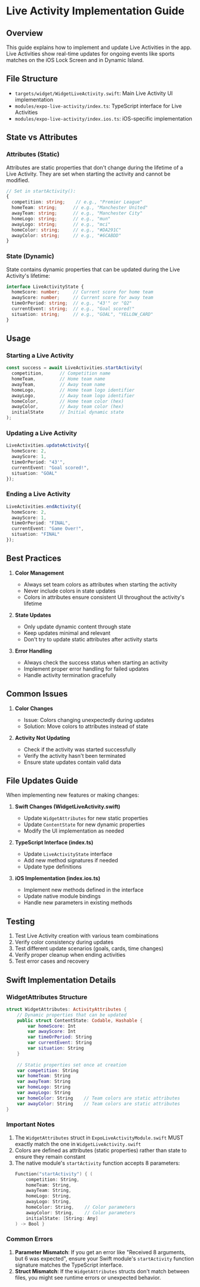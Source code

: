 # Live Activity Implementation Guide

## Overview
This guide explains how to implement and update Live Activities in the app. Live Activities show real-time updates for ongoing events like sports matches on the iOS Lock Screen and in Dynamic Island.

## File Structure
- `targets/widget/WidgetLiveActivity.swift`: Main Live Activity UI implementation
- `modules/expo-live-activity/index.ts`: TypeScript interface for Live Activities
- `modules/expo-live-activity/index.ios.ts`: iOS-specific implementation

## State vs Attributes

### Attributes (Static)
Attributes are static properties that don't change during the lifetime of a Live Activity. They are set when starting the activity and cannot be modified.

```typescript
// Set in startActivity():
{
  competition: string;    // e.g., "Premier League"
  homeTeam: string;      // e.g., "Manchester United"
  awayTeam: string;      // e.g., "Manchester City"
  homeLogo: string;      // e.g., "mun"
  awayLogo: string;      // e.g., "mci"
  homeColor: string;     // e.g., "#DA291C"
  awayColor: string;     // e.g., "#6CABDD"
}
```

### State (Dynamic)
State contains dynamic properties that can be updated during the Live Activity's lifetime:

```typescript
interface LiveActivityState {
  homeScore: number;     // Current score for home team
  awayScore: number;     // Current score for away team
  timeOrPeriod: string;  // e.g., "43'" or "Q2"
  currentEvent: string;  // e.g., "Goal scored!"
  situation: string;     // e.g., "GOAL", "YELLOW_CARD"
}
```

## Usage

### Starting a Live Activity
```typescript
const success = await LiveActivities.startActivity(
  competition,      // Competition name
  homeTeam,         // Home team name
  awayTeam,         // Away team name
  homeLogo,         // Home team logo identifier
  awayLogo,         // Away team logo identifier
  homeColor,        // Home team color (hex)
  awayColor,        // Away team color (hex)
  initialState      // Initial dynamic state
);
```

### Updating a Live Activity
```typescript
LiveActivities.updateActivity({
  homeScore: 2,
  awayScore: 1,
  timeOrPeriod: "43'",
  currentEvent: "Goal scored!",
  situation: "GOAL"
});
```

### Ending a Live Activity
```typescript
LiveActivities.endActivity({
  homeScore: 2,
  awayScore: 1,
  timeOrPeriod: "FINAL",
  currentEvent: "Game Over!",
  situation: "FINAL"
});
```

## Best Practices

1. **Color Management**
   - Always set team colors as attributes when starting the activity
   - Never include colors in state updates
   - Colors in attributes ensure consistent UI throughout the activity's lifetime

2. **State Updates**
   - Only update dynamic content through state
   - Keep updates minimal and relevant
   - Don't try to update static attributes after activity starts

3. **Error Handling**
   - Always check the success status when starting an activity
   - Implement proper error handling for failed updates
   - Handle activity termination gracefully

## Common Issues

1. **Color Changes**
   - Issue: Colors changing unexpectedly during updates
   - Solution: Move colors to attributes instead of state

2. **Activity Not Updating**
   - Check if the activity was started successfully
   - Verify the activity hasn't been terminated
   - Ensure state updates contain valid data

## File Updates Guide

When implementing new features or making changes:

1. **Swift Changes (WidgetLiveActivity.swift)**
   - Update `WidgetAttributes` for new static properties
   - Update `ContentState` for new dynamic properties
   - Modify the UI implementation as needed

2. **TypeScript Interface (index.ts)**
   - Update `LiveActivityState` interface
   - Add new method signatures if needed
   - Update type definitions

3. **iOS Implementation (index.ios.ts)**
   - Implement new methods defined in the interface
   - Update native module bindings
   - Handle new parameters in existing methods

## Testing

1. Test Live Activity creation with various team combinations
2. Verify color consistency during updates
3. Test different update scenarios (goals, cards, time changes)
4. Verify proper cleanup when ending activities
5. Test error cases and recovery

## Swift Implementation Details

### WidgetAttributes Structure
```swift
struct WidgetAttributes: ActivityAttributes {
    // Dynamic properties that can be updated
    public struct ContentState: Codable, Hashable {
        var homeScore: Int
        var awayScore: Int
        var timeOrPeriod: String
        var currentEvent: String
        var situation: String
    }
    
    // Static properties set once at creation
    var competition: String
    var homeTeam: String
    var awayTeam: String
    var homeLogo: String
    var awayLogo: String
    var homeColor: String    // Team colors are static attributes
    var awayColor: String    // Team colors are static attributes
}
```

### Important Notes
1. The `WidgetAttributes` struct in `ExpoLiveActivityModule.swift` MUST exactly match the one in `WidgetLiveActivity.swift`
2. Colors are defined as attributes (static properties) rather than state to ensure they remain constant
3. The native module's `startActivity` function accepts 8 parameters:
   ```swift
   Function("startActivity") { (
       competition: String, 
       homeTeam: String, 
       awayTeam: String, 
       homeLogo: String, 
       awayLogo: String, 
       homeColor: String,    // Color parameters
       awayColor: String,    // Color parameters
       initialState: [String: Any]
   ) -> Bool }
   ```

### Common Errors
1. **Parameter Mismatch**: If you get an error like "Received 8 arguments, but 6 was expected", ensure your Swift module's `startActivity` function signature matches the TypeScript interface.
2. **Struct Mismatch**: If the `WidgetAttributes` structs don't match between files, you might see runtime errors or unexpected behavior. 